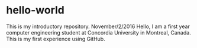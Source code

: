 # hello-world
This is my introductory repository. November/2/2016
Hello, I am a first year computer engineering student at Concordia University in Montreal, Canada. This is my first experience using GitHub.

